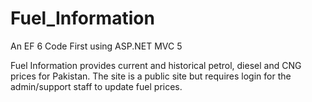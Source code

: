 # Fuel_Information
An EF 6 Code First using ASP.NET MVC 5

Fuel Information provides current and historical petrol, diesel and CNG prices for Pakistan. The site is a public site but requires login for the admin/support staff to update fuel prices. 
